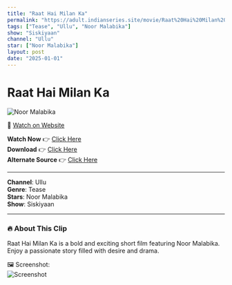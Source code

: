 ```yaml
---
title: "Raat Hai Milan Ka"
permalink: "https://adult.indianseries.site/movie/Raat%20Hai%20Milan%20Ka"
tags: ["Tease", "Ullu", "Noor Malabika"]
show: "Siskiyaan"
channel: "Ullu"
star: ["Noor Malabika"]
layout: post
date: "2025-01-01"
---
```


# Raat Hai Milan Ka

![Noor Malabika](https://shorts.desisins.com/wp-content/uploads/2024/07/Noor-Malabika-DesiSins.com_.jpg)

🔗 [Watch on Website](https://adult.indianseries.site/movie/Raat%20Hai%20Milan%20Ka)

**Watch Now** 👉 [Click Here](https://adult.indianseries.site/movie/Raat%20Hai%20Milan%20Ka)  
**Download** 👉 [Click Here](https://adult.indianseries.site/movie/Raat%20Hai%20Milan%20Ka)  
**Alternate Source** 👉 [Click Here](https://adult.indianseries.site/movie/Raat%20Hai%20Milan%20Ka)

---

**Channel**: Ullu  
**Genre**: Tease  
**Stars**: Noor Malabika  
**Show**: Siskiyaan

---

### 🔥 About This Clip

Raat Hai Milan Ka is a bold and exciting short film featuring Noor Malabika. Enjoy a passionate story filled with desire and drama.
 
🖼️ Screenshot:  
![Screenshot](https://shorts.desisins.com/wp-content/uploads/2024/07/Noor-Malabika-DesiSins.com_.jpg)
